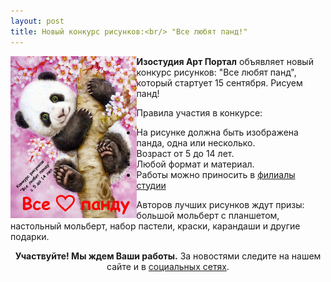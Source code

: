 ```yaml
---
layout: post
title: Новый конкурс рисунков:<br/> "Все любят панд!"
---
```

<img src="/img/post/2016-09-12/panda.jpg " 
  align="left" max-width="400px" width="40%" height="40%" alt="Конкурс рисунков «Все любят панд!» в изостудии Арт Портал Владимир">
<strong>Изостудия Арт Портал</strong> объявляет новый конкурс рисунков: "Все любят панд", который стартует 15 сентября. Рисуем панд! 
<p>Правила участия в конкурсе:
<ul>
<li>На рисунке должна быть изображена панда, одна или несколько.</li>
<li>Возраст от 5 до 14 лет.</li>
<li>Любой формат и материал.</li>
<li>Работы можно приносить в <a href="/contacts/">филиалы студии</a></li>
</ul>
</p>
Авторов лучших рисунков ждут призы: большой мольберт с планшетом, настольный мольберт, набор пастели, краски, карандаши и другие подарки. 
<p align="center"><strong>Участвуйте! Мы ждем Ваши работы.</strong> За новостями следите на нашем сайте и в <a href="https://vk.com/artstud33" >социальных сетях</a>.</p>



